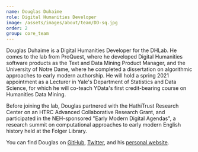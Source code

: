 ```yaml
---
name: Douglas Duhaime
role: Digital Humanities Developer
image: /assets/images/about/team/DD-sq.jpg
order: 2
group: core_team
---
```


Douglas Duhaime is a Digital Humanities Developer for the DHLab. He comes to the lab from ProQuest, where he developed Digital Humanities software products as the Text and Data Mining Product Manager, and the University of Notre Dame, where he completed a dissertation on algorithmic approaches to early modern authorship. He will hold a spring 2021 appointment as a Lecturer in Yale's Department of Statistics and Data Science, for which he will co-teach YData's first credit-bearing course on Humanities Data Mining.

Before joining the lab, Douglas partnered with the HathiTrust Research Center on an HTRC Advanced Collaborative Research Grant, and participated in the NEH-sponsored "Early Modern Digital Agendas", a research summit on computational approaches to early modern English history held at the Folger Library.

You can find Douglas on [GitHub](https://github.com/duhaime), [Twitter](https://twitter.com/douglasduhaime), and his [personal website](http://douglasduhaime.com/).
